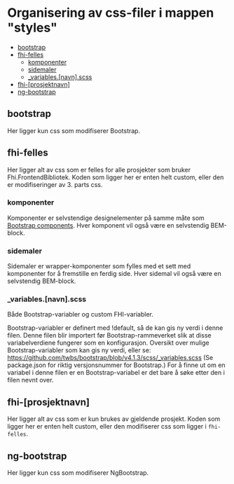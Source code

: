 # Organisering av css-filer i mappen "styles"

- [bootstrap](#bootstrap)
- [fhi-felles](#fhi-felles)
  - [komponenter](#komponenter)
  - [sidemaler](#sidemaler)
  - [_variables.[navn].scss](#_variablesnavnscss)
- [fhi-[prosjektnavn]](#fhi-prosjektnavn)
- [ng-bootstrap](#ng-bootstrap)

## bootstrap

Her ligger kun css som modifiserer Bootstrap.

## fhi-felles

Her ligger alt av css som er felles for alle prosjekter som bruker Fhi.FrontendBibliotek. Koden som ligger her er enten helt custom, eller den er modifiseringer av 3. parts css.

### komponenter

Komponenter er selvstendige designelementer på samme måte som [Bootstrap components](https://getbootstrap.com/docs/4.0/components). Hver komponent vil også være en selvstendig BEM-block.

### sidemaler

Sidemaler er wrapper-komponenter som fylles med et sett med komponenter for å fremstille en ferdig side. Hver sidemal vil også være en selvstendig BEM-block.

### _variables.[navn].scss

 Både Bootstrap-variabler og custom FHI-variabler.
 
 Bootstrap-variabler er definert med !default, så de kan gis ny verdi
 i denne filen. Denne filen blir importert før Bootstrap-rammeverket
 slik at disse variabelverdiene fungerer som en konfigurasjon.
 Oversikt over mulige Bootstrap-variabler som kan gis ny verdi, eller se:
 https://github.com/twbs/bootstrap/blob/v4.1.3/scss/_variables.scss
 (Se package.json for riktig versjonsnummer for Bootstrap.)
 For å finne ut om en variabel i denne filen er en Bootstrap-variabel er
 det bare å søke etter den i filen nevnt over.

## fhi-[prosjektnavn]

Her ligger alt av css som er kun brukes av gjeldende prosjekt. Koden som ligger her er enten helt custom, eller den modifiserer css som ligger i `fhi-felles`.

## ng-bootstrap

Her ligger kun css som modifiserer NgBootstrap.
